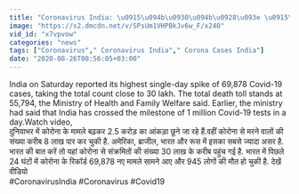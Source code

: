 ```yaml
---
title: "Coronavirus India: \u0915\u094b\u0930\u094b\u0928\u093e \u0915\u0947\u0938 30 \u0932\u093e\u0916 \u0915\u0947 \u0915\u0930\u0940\u092c, 24 \u0918\u0902\u091f\u0947 \u092e\u0947\u0902 \u0906\u090f 69,878 \u0928\u0947 \u0928\u090f \u092e\u093e\u092e\u0932\u0947 \u0935\u0928\u0907\u0902\u0921\u093f\u092f\u093e \u0939\u093f\u0902\u0926\u0940"
image: "https://s2.dmcdn.net/v/SPsUm1VHPBkJv6w_F/x240"
vid_id: "x7vpvow"
categories: "news"
tags: ["Coronavirus"," Coronavirus India"," Corona Cases India"]
date: "2020-08-26T08:56:05+03:00"
---
```

India on Saturday reported its highest single-day spike of 69,878 Covid-19 cases, taking the total count close to 30 lakh. The total death toll stands at 55,794, the Ministry of Health and Family Welfare said. Earlier, the ministry had said that India has crossed the milestone of 1 million Covid-19 tests in a day.Watch video,  <br>दुनियाभर में कोरोना के मामले बढ़कर 2.5 करोड़ का आंकड़ा छूने जा रहे हैं.वहीं कोरोना से मरने वालों की संख्या करीब 8 लाख पार कर चुकी है. अमेरिका, ब्राजील, भारत और रूस में इसका सबसे ज्यादा असर है. भारत की बात करें तो यहां कोरोना से संक्रमितों की संख्या 30 लाख के करीब पहुंच गई है. भारत में पिछले 24 घंटों में कोरोना के रिकॉर्ड 69,878 नए मामले सामने आए और 945 लोगों की मौत हो चुकी है. देखें वीडियो  <br>#CoronavirusIndia  #Coronavirus #Covid19
